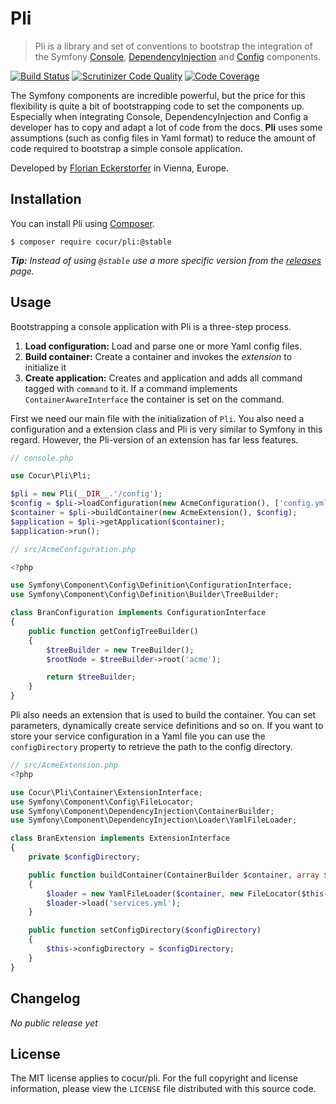 Pli
===

> Pli is a library and set of conventions to bootstrap the integration of the Symfony
[Console](https://github.com/symfony/Console), [DependencyInjection](https://github.com/symfony/DependencyInjection)
and [Config](https://github.com/symfony/Config) components.

[![Build Status](https://travis-ci.org/cocur/pli.svg?branch=master)](https://travis-ci.org/cocur/pli)
[![Scrutinizer Code Quality](https://scrutinizer-ci.com/g/cocur/pli/badges/quality-score.png?b=master)](https://scrutinizer-ci.com/g/cocur/pli/?branch=master)
[![Code Coverage](https://scrutinizer-ci.com/g/cocur/pli/badges/coverage.png?b=master)](https://scrutinizer-ci.com/g/cocur/pli/?branch=master)

The Symfony components are incredible powerful, but the price for this flexibility is quite a bit of bootstrapping code
to set the components up. Especially when integrating Console, DependencyInjection and Config a developer has to
copy and adapt a lot of code from the docs. **Pli** uses some assumptions (such as config files in Yaml format) to
reduce the amount of code required to bootstrap a simple console application.

Developed by [Florian Eckerstorfer](https://florian.ec) in Vienna, Europe.


Installation
------------

You can install Pli using [Composer](http://getcomposer.org).

```shell
$ composer require cocur/pli:@stable
```

*__Tip:__ Instead of using `@stable` use a more specific version from the 
[releases](https://github.com/cocur/pli/releases) page.*


Usage
-----

Bootstrapping a console application with Pli is a three-step process.

1. **Load configuration:** Load and parse one or more Yaml config files.
2. **Build container:** Create a container and invokes the *extension* to initialize it
3. **Create application:** Creates and application and adds all command tagged with `command` to it. If a command
implements `ContainerAwareInterface` the container is set on the command.

First we need our main file with the initialization of `Pli`. You also need a configuration and a extension class and
Pli is very similar to Symfony in this regard. However, the Pli-version of an extension has far less features.

```php
// console.php

use Cocur\Pli\Pli;

$pli = new Pli(__DIR__.'/config');
$config = $pli->loadConfiguration(new AcmeConfiguration(), ['config.yml']);
$container = $pli->buildContainer(new AcmeExtension(), $config);
$application = $pli->getApplication($container);
$application->run();
```

```php
// src/AcmeConfiguration.php

<?php

use Symfony\Component\Config\Definition\ConfigurationInterface;
use Symfony\Component\Config\Definition\Builder\TreeBuilder;

class BranConfiguration implements ConfigurationInterface
{
    public function getConfigTreeBuilder()
    {
        $treeBuilder = new TreeBuilder();
        $rootNode = $treeBuilder->root('acme');

        return $treeBuilder;
    }
}
```

Pli also needs an extension that is used to build the container. You can set parameters, dynamically create
service definitions and so on. If you want to store your service configuration in a Yaml file you can use the
 `configDirectory` property to retrieve the path to the config directory.

```php
// src/AcmeExtension.php
<?php

use Cocur\Pli\Container\ExtensionInterface;
use Symfony\Component\Config\FileLocator;
use Symfony\Component\DependencyInjection\ContainerBuilder;
use Symfony\Component\DependencyInjection\Loader\YamlFileLoader;

class BranExtension implements ExtensionInterface
{
    private $configDirectory;

    public function buildContainer(ContainerBuilder $container, array $config = [])
    {
        $loader = new YamlFileLoader($container, new FileLocator($this->configDirectory));
        $loader->load('services.yml');
    }

    public function setConfigDirectory($configDirectory)
    {
        $this->configDirectory = $configDirectory;
    }
}
```


Changelog
---------

*No public release yet*


License
-------

The MIT license applies to cocur/pli. For the full copyright and license information, please view the
`LICENSE` file distributed with this source code.
